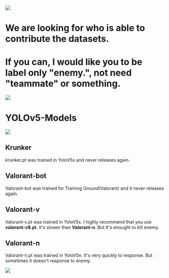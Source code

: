 ![](https://img.shields.io/github/downloads/leaf48/YOLOv5-Models-For-Valorant/total?style=for-the-badge)

# We are looking for who is able to contribute the datasets.
# If you can, I would like you to be label only "enemy.", not need "teammate" or something.

![](https://media.tenor.co/images/72b910ef8b65ccdf1b327a5952d1b93a/raw)

# YOLOv5-Models

[![](https://c.tenor.com/T-WPIxw94EgAAAAC/jumping-jett-jett.gif)](https://youtube.com)

## Krunker
krunker.pt was trained in YoloV5s and never releases again.

## Valorant-bot
Valorant-bot was trained for Training Ground(Valorant) and it never releases again.

## Valorant-v
Valorant-v.pt was trained in YoloV5s.
I highly recommend that you use **valorant-v8.pt**.
It's slower than **Valorant-n**. But It's enought to kill enemy.

## Valorant-n
Valorant-n.pt was trained in YoloV5n.
It's very quickly to response. But sometimes it doesn't response to enemy.

[![](https://c.tenor.com/T-WPIxw94EgAAAAC/jumping-jett-jett.gif)](https://youtube.com)
